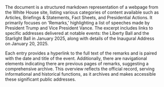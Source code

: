 The document is a structured markdown representation of a webpage from the White House site, listing various categories of content available such as Articles, Briefings & Statements, Fact Sheets, and Presidential Actions. It primarily focuses on 'Remarks,' highlighting a list of speeches made by President Trump and Vice President Vance. The excerpt includes links to specific addresses delivered at notable events: the Liberty Ball and the Starlight Ball in January 2025, along with details of the Inaugural Address on January 20, 2025.

Each entry provides a hyperlink to the full text of the remarks and is paired with the date and title of the event. Additionally, there are navigational elements indicating there are previous pages of remarks, suggesting a comprehensive archive. This overview reflects the official record, serving informational and historical functions, as it archives and makes accessible these significant public addresses.